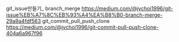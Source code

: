 git_issue만들기_ branch_merge
https://medium.com/@jychoi1996/git-issue%EB%A7%8C%EB%93%A4%EA%B8%B0-branch-merge-29a9a4fdf563 
git_commit_pull_push_clone
https://medium.com/@jychoi1996/git-commit-pull-push-clone-404a6a967f96
